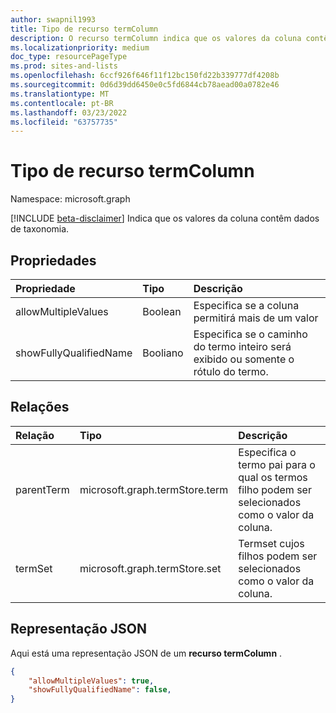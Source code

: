 ```yaml
---
author: swapnil1993
title: Tipo de recurso termColumn
description: O recurso termColumn indica que os valores da coluna contêm dados de taxonomia.
ms.localizationpriority: medium
doc_type: resourcePageType
ms.prod: sites-and-lists
ms.openlocfilehash: 6ccf926f646f11f12bc150fd22b339777df4208b
ms.sourcegitcommit: 0d6d39dd6450e0c5fd6844cb78aead00a0782e46
ms.translationtype: MT
ms.contentlocale: pt-BR
ms.lasthandoff: 03/23/2022
ms.locfileid: "63757735"
---
```

# <a name="termcolumn-resource-type"></a>Tipo de recurso termColumn

Namespace: microsoft.graph

[!INCLUDE [beta-disclaimer](../../includes/beta-disclaimer.md)]
Indica que os valores da coluna contêm dados de taxonomia.

## <a name="properties"></a>Propriedades

| Propriedade               | Tipo                           | Descrição                                                               |
| :--------------------- | :----------------------------- | :------------------------------------------------------------------------ |
| allowMultipleValues    | Boolean                        | Especifica se a coluna permitirá mais de um valor               |
| showFullyQualifiedName | Booliano                        | Especifica se o caminho do termo inteiro será exibido ou somente o rótulo do termo. |

## <a name="relationships"></a>Relações

| Relação   | Tipo                      | Descrição
|:----------------|:--------------------------|:-------------------------------
| parentTerm     | microsoft.graph.termStore.term | Especifica o termo pai para o qual os termos filho podem ser selecionados como o valor da coluna.
| termSet      | microsoft.graph.termStore.set | Termset cujos filhos podem ser selecionados como o valor da coluna.

## <a name="json-representation"></a>Representação JSON

Aqui está uma representação JSON de um **recurso termColumn** .

<!-- { "blockType": "resource", "@odata.type": "microsoft.graph.termColumn" } -->

```json
{
    "allowMultipleValues": true,
    "showFullyQualifiedName": false,
}
```
